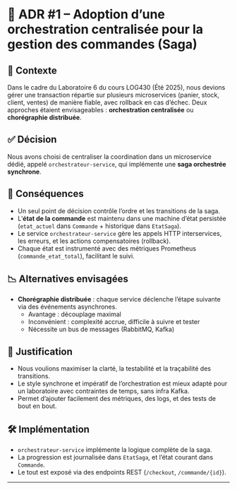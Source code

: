 # 🧠 ADR #1 – Adoption d’une orchestration centralisée pour la gestion des commandes (Saga)

## 🎯 Contexte

Dans le cadre du Laboratoire 6 du cours LOG430 (Été 2025), nous devions gérer une transaction répartie sur plusieurs microservices (panier, stock, client, ventes) de manière fiable, avec rollback en cas d’échec. Deux approches étaient envisageables : **orchestration centralisée** ou **chorégraphie distribuée**.

## ✅ Décision

Nous avons choisi de centraliser la coordination dans un microservice dédié, appelé `orchestrateur-service`, qui implémente une **saga orchestrée synchrone**.

## 📌 Conséquences

- Un seul point de décision contrôle l’ordre et les transitions de la saga.
- L’**état de la commande** est maintenu dans une machine d’état persistée (`etat_actuel` dans `Commande` + historique dans `EtatSaga`).
- Le service `orchestrateur-service` gère les appels HTTP interservices, les erreurs, et les actions compensatoires (rollback).
- Chaque état est instrumenté avec des métriques Prometheus (`commande_etat_total`), facilitant le suivi.

## 📉 Alternatives envisagées

- **Chorégraphie distribuée** : chaque service déclenche l’étape suivante via des événements asynchrones.
  - Avantage : découplage maximal
  - Inconvénient : complexité accrue, difficile à suivre et tester
  - Nécessite un bus de messages (RabbitMQ, Kafka)

## 🧩 Justification

- Nous voulions maximiser la clarté, la testabilité et la traçabilité des transitions.
- Le style synchrone et impératif de l’orchestration est mieux adapté pour un laboratoire avec contraintes de temps, sans infra Kafka.
- Permet d’ajouter facilement des métriques, des logs, et des tests de bout en bout.

## 🛠️ Implémentation

- `orchestrateur-service` implémente la logique complète de la saga.
- La progression est journalisée dans `EtatSaga`, et l’état courant dans `Commande`.
- Le tout est exposé via des endpoints REST (`/checkout`, `/commande/{id}`).

---

